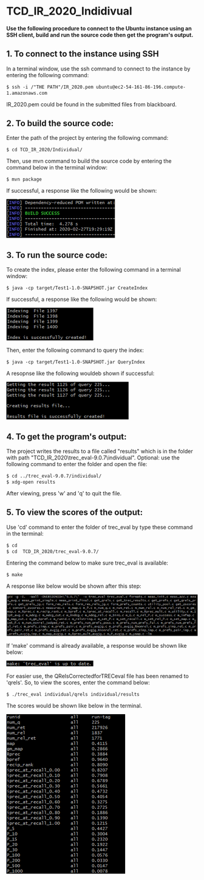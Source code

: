 # TCD_IR_2020_Indidivual

#### Use the following procedure to connect to the Ubuntu instance using an SSH client, build and run the source code then get the program's output.

## 1. To connect to the instance using SSH
In a terminal window, use the ssh command to connect to the instance by entering the following command:
```shell
$ ssh -i /"THE PATH"/IR_2020.pem ubuntu@ec2-54-161-86-196.compute-1.amazonaws.com
```
IR_2020.pem could be found in the submitted files from blackboard.
## 2. To build the source code:
Enter the path of the project by entering the following command:
```shell
$ cd TCD_IR_2020/Individual/
```
Then, use mvn command to build the source code by entering the command below in the terminal window:
```shell
$ mvn package
```
If successful, a response like the following would be shown:

![Build_Success](https://github.com/YanSen1996/TCD_IR_2020/blob/master/images/1.png)

## 3. To run the source code:
To create the index, please enter the following command in a terminal window:
```shell
$ java -cp target/Test1-1.0-SNAPSHOT.jar CreateIndex
```
If successful, a response like the following would be shown:

![Create_Success](https://github.com/YanSen1996/TCD_IR_2020/blob/master/images/2.png)

Then, enter the following command to query the index:
```shell
$ java -cp target/Test1-1.0-SNAPSHOT.jar QueryIndex
```
A resopnse like the following wouldeb shown if successful:

![Create_Results](https://github.com/YanSen1996/TCD_IR_2020/blob/master/images/3.png)
## 4. To get the program's output:
The project writes the results to a file called "results" which is in the folder with path "TCD_IR_2020\trec_eval-9.0.7\individual\".
Optional: use the following command to enter the folder and open the file:
```shell
$ cd ../trec_eval-9.0.7/individual/
$ xdg-open results
```
After viewing, press 'w' and 'q' to quit the file.
## 5. To view the scores of the output:
Use 'cd' command to enter the folder of trec_eval by type these command in the terminal:
```shell
$ cd
$ cd  TCD_IR_2020/trec_eval-9.0.7/
```
Entering the command below to make sure trec_eval is available:
```shell
$ make
```
A response like below would be shown after this step:

![Make](https://github.com/YanSen1996/TCD_IR_2020/blob/master/images/5.png)

If 'make' command is already available, a response would be shown like below:

![Exist](https://github.com/YanSen1996/TCD_IR_2020/blob/master/images/6.png)

For easier use, the QRelsCorrectedforTRECeval file has been renamed to 'qrels'. So, to view the scores, enter the command below:
```
$ ./trec_eval individual/qrels individual/results
```
The scores would be shown like below in the terminal.

![Scores](https://github.com/YanSen1996/TCD_IR_2020/blob/master/images/4.png)
